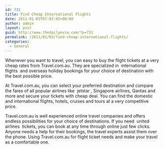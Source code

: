 ```yaml
---
id: 731
title: Find Cheap International Flights
date: 2011-01-03T07:03:03+00:00
author: admin
layout: post
guid: http://www.thedailyevie.com/?p=731
permalink: /2011/01/03/find-cheap-international-flights/
categories:
  - General
---
```

Whenever you want to travel, you can easy to buy the flight tickets at a very cheap rates from Travel.com.au. They are specialized in &nbsp;international flights&nbsp; and overseas holiday bookings for your choice of destination with the best possible price.

At Travel.com.au, you can select your preferred destination and compare the fares of all popular airlines like &nbsp;jetstar&nbsp;, Singapore airlines, Qantas and more and secure your tickets with cheap deal. You can find the domestic and international flights, hotels, cruises and tours at a very competitive price.

Travel.com.au is well experienced online travel companies and offers endless possibilities for your choice of destinations. If you need &nbsp;united airlines&nbsp; tickets, you can book at any time through online just few clicks. Anyone needs a help for their bookings, the travel experts assist them over the phone. Using Travel.com.au for flight ticket needs and make your travel as a comfortable one.